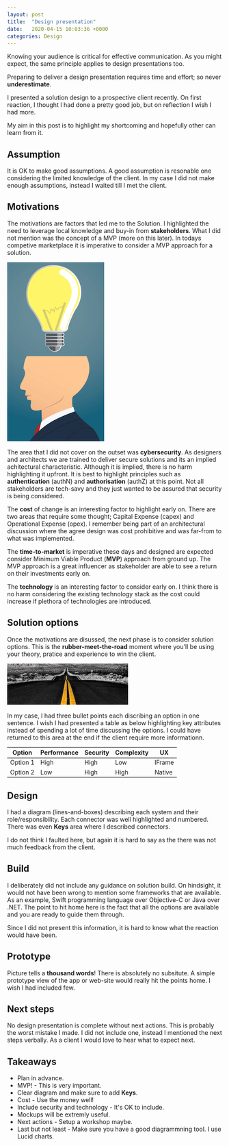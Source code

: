 ```yaml
---
layout: post
title:  "Design presentation"
date:   2020-04-15 10:03:36 +0000
categories: Design
---
```

Knowing your audience is critical for effective communication. As you might expect, the same principle applies to design presentations too.

Preparing to deliver a design presentation requires time and effort; so never **underestimate**.

I presented a solution design to a prospective client recently. On first reaction, I thought I had done a pretty good job, but on reflection I wish I had more. 

My aim in this post is to highlight my shortcoming and hopefully other can learn from it.

## Assumption
It is OK to make good assumptions. A good assumption is resonable one considering the limited knowledge of the client. In my case I did not make enough assumptions, instead I waited till I met the client. 

## Motivations
The motivations are factors that led me to the Solution. I highlighted the need to leverage local knowledge and buy-in from **stakeholders**. What I did not mention was the concept of a MVP (more on this later). In todays competive marketplace it is imperative to consider a MVP approach for a solution. 

![thinking](/assets/presentation/thinking.png) 

The area that I did not cover on the outset was **cybersecurity**. As designers and architects we are trained to deliver secure solutions and its an implied achitectural characteristic. Although it is implied, there is no harm highlighting it upfront. It is best to highlight principles such as **authentication** (authN) and **authorisation** (authZ) at this point.
Not all stakeholders are tech-savy and they just wanted to be assured that security is being considered.

The **cost** of change is an interesting factor to highlight early on. There are two areas that require some thought; Capital Expense (capex) and Operational Expense (opex). I remember being part of an architectural discussion where the agree design was cost prohibitive and was far-from to what was implemented.  

The **time-to-market** is imperative these days and designed are expected consider
 Minimum Viable Product (**MVP**) approach from ground up. The MVP approach is a great influencer as stakeholder are able to see a return on their investments early on. 

The **technology** is an interesting factor to consider early on. I think there is no harm considering the existing technology stack as the cost could increase if plethora of technologies are introduced.

## Solution options
Once the motivations are disussed, the next phase is to consider solution options. This is the **rubber-meet-the-road** moment where you'll be using your theory, pratice and experience to win the client. 

![rubber](/assets/presentation/road.jpg)

In my case, I had three bullet points each discribing an option in one sentence. I wish I had presented a table as below highlighting key attributes instead of spending a lot of time discussing the options. I could have returned to this area at the end if the client require more informationn.

Option|Performance|Security|Complexity|UX
------|-----------|--------|----------|--
Option 1|High|High|Low| IFrame
Option 2|Low|High|High| Native

## Design
I had a diagram (lines-and-boxes) describing each system and their role/responsibility. Each connector was well highlighted and numbered. There was even **Keys** area where I described connectors. 

I do not think I faulted here, but again it is hard to say as the there was not much feedback from the client. 

## Build
I deliberately did not include any guidance on solution build. On hindsight, it would not have been wrong to mention some frameworks that are available. As an example, Swift programming language over Objective-C or Java over .NET. The point to hit home here is the fact that all the options are available and you are ready to guide them through. 

Since I did not present this information, it is hard to know what the reaction would have been. 

## Prototype
Picture tells a **thousand words**! There is absolutely no subsitute. A simple prototype view of the app or web-site would really hit the points home. I wish I had included few. 

## Next steps
No design presentation is complete without next actions. This is probably the worst mistake I made. I did not include one, instead I mentioned the next steps verbally. As a client I would love to hear what to expect next. 

## Takeaways
* Plan in advance.
* MVP! - This is very important.
* Clear diagram and make sure to add **Keys**.
* Cost - Use the money well!
* Include security and technology - It's OK to include.
* Mockups will be extremly useful.
* Next actions - Setup a workshop maybe.
* Last but not least - Make sure you have a good diagrammning tool. I use Lucid charts. 

